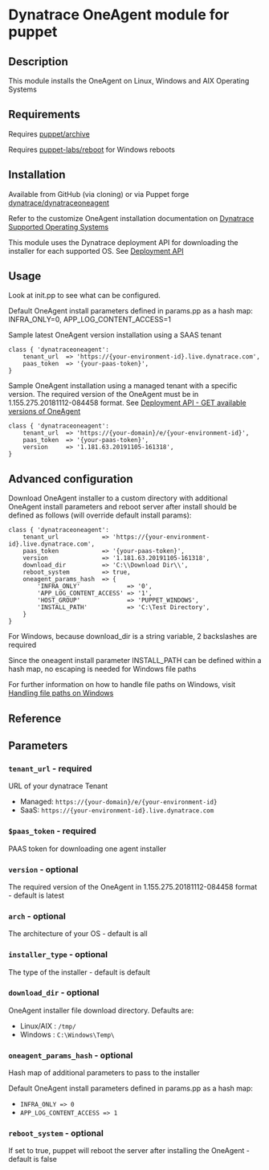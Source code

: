# Dynatrace OneAgent module for puppet

## Description

This module installs the OneAgent on Linux, Windows and AIX Operating Systems

## Requirements

Requires [puppet/archive](https://forge.puppet.com/puppet/archive)

Requires [puppet-labs/reboot](https://forge.puppet.com/puppetlabs/reboot) for Windows reboots

## Installation

Available from GitHub (via cloning) or via Puppet forge [dynatrace/dynatraceoneagent](https://forge.puppet.com/dynatrace/dynatraceoneagent)

Refer to the customize OneAgent installation documentation on [Dynatrace Supported Operating Systems](https://www.dynatrace.com/support/help/technology-support/operating-systems/)

This module uses the Dynatrace deployment API for downloading the installer for each supported OS. See [Deployment API](https://www.dynatrace.com/support/help/extend-dynatrace/dynatrace-api/environment-api/deployment/)

## Usage

Look at init.pp to see what can be configured.

Default OneAgent install parameters defined in params.pp as a hash map: INFRA_ONLY=0, APP_LOG_CONTENT_ACCESS=1

Sample latest OneAgent version installation using a SAAS tenant

    class { 'dynatraceoneagent':
        tenant_url  => 'https://{your-environment-id}.live.dynatrace.com',
        paas_token  => '{your-paas-token}',
    }

Sample OneAgent installation using a managed tenant with a specific version. The required version of the OneAgent must be in 1.155.275.20181112-084458 format. See [Deployment API - GET available versions of OneAgent](https://www.dynatrace.com/support/help/extend-dynatrace/dynatrace-api/environment-api/deployment/oneagent/get-available-versions/)

    class { 'dynatraceoneagent':
        tenant_url  => 'https://{your-domain}/e/{your-environment-id}',
        paas_token  => '{your-paas-token}',
        version     => '1.181.63.20191105-161318',
    }

## Advanced configuration

Download OneAgent installer to a custom directory with additional OneAgent install parameters and reboot server after install should be defined as follows (will override default install params):

    class { 'dynatraceoneagent':
        tenant_url            => 'https://{your-environment-id}.live.dynatrace.com',
        paas_token            => '{your-paas-token}',
        version               => '1.181.63.20191105-161318',
        download_dir          => 'C:\\Download Dir\\',
        reboot_system         => true,
        oneagent_params_hash  => {
            'INFRA_ONLY'             => '0',
            'APP_LOG_CONTENT_ACCESS' => '1',
            'HOST_GROUP'             => 'PUPPET_WINDOWS',
            'INSTALL_PATH'           => 'C:\Test Directory',
        }
    }

For Windows, because download_dir is a string variable, 2 backslashes are required

Since the oneagent install parameter INSTALL_PATH can be defined within a hash map, no escaping is needed for Windows file paths

For further information on how to handle file paths on Windows, visit [Handling file paths on Windows](https://puppet.com/docs/puppet/4.10/lang_windows_file_paths.html)

## Reference

## Parameters

### `tenant_url` - required

URL of your dynatrace Tenant

- Managed: `https://{your-domain}/e/{your-environment-id}`
- SaaS: `https://{your-environment-id}.live.dynatrace.com`

### `$paas_token` - required

PAAS token for downloading one agent installer

### `version` - optional

The required version of the OneAgent in 1.155.275.20181112-084458 format - default is latest

### `arch` - optional

The architecture of your OS - default is all

### `installer_type` - optional

The type of the installer - default is default

### `download_dir` - optional

OneAgent installer file download directory. Defaults are:

- Linux/AIX : `/tmp/`
- Windows   : `C:\Windows\Temp\`

### `oneagent_params_hash` - optional

Hash map of additional parameters to pass to the installer

Default OneAgent install parameters defined in params.pp as a hash map:

- `INFRA_ONLY => 0`
- `APP_LOG_CONTENT_ACCESS => 1`

### `reboot_system` - optional

If set to true, puppet will reboot the server after installing the OneAgent - default is false
